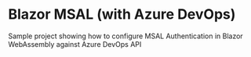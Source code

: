 # Blazor MSAL (with Azure DevOps)
Sample project showing how to configure MSAL Authentication in Blazor WebAssembly against Azure DevOps API
